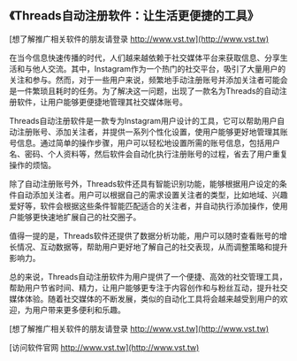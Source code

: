 ## **《Threads自动注册软件：让生活更便捷的工具》**

[想了解推广相关软件的朋友请登录 http://www.vst.tw](http://www.vst.tw)

在当今信息快速传播的时代，人们越来越依赖于社交媒体平台来获取信息、分享生活和与他人交流。其中，Instagram作为一个热门的社交平台，吸引了大量用户的关注和参与。然而，对于一些用户来说，频繁地手动注册账号并添加关注者可能会是一件繁琐且耗时的任务。为了解决这一问题，出现了一款名为Threads的自动注册软件，让用户能够更便捷地管理其社交媒体账号。

Threads自动注册软件是一款专为Instagram用户设计的工具，它可以帮助用户自动注册账号、添加关注者，并提供一系列个性化设置，使用户能够更好地管理其账号信息。通过简单的操作步骤，用户可以轻松地设置所需的账号信息，包括用户名、密码、个人资料等，然后软件会自动化执行注册账号的过程，省去了用户重复操作的烦恼。

除了自动注册账号外，Threads软件还具有智能识别功能，能够根据用户设定的条件自动添加关注者。用户可以根据自己的需求设置关注者的类型，比如地域、兴趣爱好等，软件会根据这些条件智能匹配适合的关注者，并自动执行添加操作，使用户能够更快速地扩展自己的社交圈子。

值得一提的是，Threads软件还提供了数据分析功能，用户可以随时查看账号的增长情况、互动数据等，帮助用户更好地了解自己的社交表现，从而调整策略和提升影响力。

总的来说，Threads自动注册软件为用户提供了一个便捷、高效的社交管理工具，帮助用户节省时间、精力，让用户能够更专注于内容创作和与粉丝互动，提升社交媒体体验。随着社交媒体的不断发展，类似的自动化工具将会越来越受到用户的欢迎，为用户带来更多便利和乐趣。

[想了解推广相关软件的朋友请登录 http://www.vst.tw](http://www.vst.tw)


[访问软件官网 http://www.vst.tw](http://www.vst.tw)
